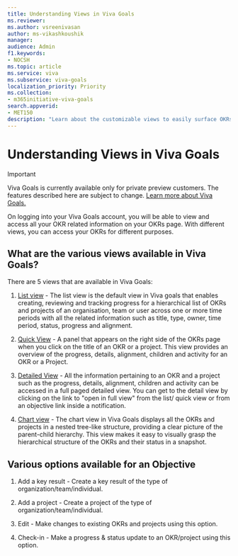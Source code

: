 ```yaml
---
title: Understanding Views in Viva Goals
ms.reviewer: 
ms.author: vsreenivasan
author: ms-vikashkoushik
manager: 
audience: Admin
f1.keywords:
- NOCSH
ms.topic: article
ms.service: viva
ms.subservice: viva-goals
localization_priority: Priority
ms.collection:  
- m365initiative-viva-goals  
search.appverid:
- MET150
description: "Learn about the customizable views to easily surface OKRs and projects as you navigate across teams."
---
```


# Understanding Views in Viva Goals

> [!IMPORTANT] 
> Viva Goals is currently available only for private preview customers. The features described here are subject to change. [Learn more about Viva Goals.](https://go.microsoft.com/fwlink/?linkid=2189933)

On logging into your Viva Goals account, you will be able to view and access all your OKR related information on your OKRs page. With different views, you can access your OKRs for different purposes.

## What are the various views available in Viva Goals? 

There are 5 views that are available in Viva Goals: 

1. [List view](#link-to-list-view-article) - The list view is the default view in Viva goals that enables creating, reviewing and tracking progress for a hierarchical list of OKRs and projects of an organisation, team or user across one or more time periods with all the related information such as title, type, owner, time period, status, progress and alignment.

2. [Quick View](#link-to-quick-view-article) - A panel that appears on the right side of the OKRs page when you click on the title of an OKR or a project. This view provides an overview of the progress, details, alignment, children and activity for an OKR or a Project.

3. [Detailed View](#link-to-detailed-view-article) - All the information pertaining to an OKR and a project such as the progress, details, alignment, children and activity can be accessed in a full paged detailed view. You can get to the detail view by clicking on the link to "open in full view" from the list/ quick view or from an objective link inside a notification.

4. [Chart view](#link-to-chart-view-article) - The chart view in Viva Goals displays all the OKRs and projects in a nested tree-like structure, providing a clear picture of the parent-child hierarchy. This view makes it easy to visually grasp the hierarchical structure of the OKRs and their status in a snapshot. 

## Various options available for an Objective

1. Add a key result - Create a key result of the type of organization/team/individual.

2. Add a project - Create a project of the type of organization/team/individual.

3. Edit - Make changes to existing OKRs and projects using this option.

4. Check-in - Make a progress & status update to an OKR/project using this option. 
